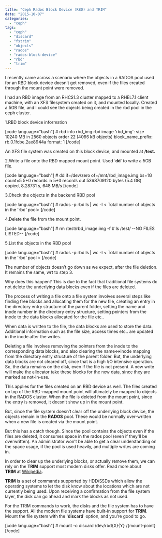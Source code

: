 ```yaml
---
title: "Ceph Rados Block Device (RBD) and TRIM"
date: "2015-10-07"
categories: 
  - "ceph"
tags: 
  - "ceph"
  - "discard"
  - "fstrim"
  - "objects"
  - "rados"
  - "rados-block-device"
  - "rbd"
  - "trim"
---
```


I recently came across a scenario where the objects in a RADOS pool used for an RBD block device doesn’t get removed, even if the files created through the mount point were removed.

I had an RBD image from an RHCS1.3 cluster mapped to a RHEL7.1 client machine, with an XFS filesystem created on it, and mounted locally. Created a 5GB file, and I could see the objects being created in the rbd pool in the ceph cluster.

1.RBD block device information

\[code language="bash"\] # rbd info rbd\_img rbd image 'rbd\_img': size 10240 MB in 2560 objects order 22 (4096 kB objects) block\_name\_prefix: rb.0.1fcbe.2ae8944a format: 1 \[/code\]

An XFS file system was created on this block device, and mounted at **/test.**

2.Write a file onto the RBD mapped mount point. Used ‘**dd**’ to write a 5GB file.

\[code language="bash"\] # dd if=/dev/zero of=/mnt/rbd\_image.img bs=1G count=5 5+0 records in 5+0 records out 5368709120 bytes (5.4 GB) copied, 8.28731 s, 648 MB/s \[/code\]

3.Check the objects in the backend RBD pool

\[code language="bash"\] # rados -p rbd ls | wc -l &lt; Total number of objects in the 'rbd' pool&gt; \[/code\]

4.Delete the file from the mount point.

\[code language="bash"\] # rm /test/rbd\_image.img -f # ls /test/ --NO FILES LISTED-- \[/code\]

5.List the objects in the RBD pool

\[code language="bash"\] # rados -p rbd ls | wc -l < Total number of objects in the 'rbd' pool > \[/code\]

The number of objects doesn’t go down as we expect, after the file deletion. It remains the same, wrt to step 3.

Why does this happen? This is due to the fact that traditional file systems do not delete the underlying data blocks even if the files are deleted.

The process of writing a file onto a file system involves several steps like finding free blocks and allocating them for the new file, creating an entry in the directory entry structure of the parent folder, setting the name and inode number in the directory entry structure, setting pointers from the inode to the data blocks allocated for the file etc..

When data is written to the file, the data blocks are used to store the data. Additional information such as the file size, access times etc.. are updated in the inode after the writes.

Deleting a file involves removing the pointers from the inode to the corresponding data blocks, and also clearing the name<->inode mapping from the directory entry structure of the parent folder. But, the underlying data blocks are not cleared off, since that is a high I/O intensive operation. So, the data remains on the disk, even if the file is not present. A new write will make the allocator take these blocks for the new data, since they are marked as not-in-use.

This applies for the files created on an RBD device as well. The files created on top of the RBD-mapped mount point will ultimately be mapped to objects in the RADOS cluster. When the file is deleted from the mount point, since the entry is removed, it doesn’t show up in the mount point.

But, since the file system doesn’t clear off the underlying block device, the objects remain in the **RADOS** pool. These would be normally over-written when a new file is created via the mount point.

But this has a catch though. Since the pool contains the objects even if the files are deleted, it consumes space in the rados pool (even if they'll be overwritten). An administrator won't be able to get a clear understanding on the space usage, if the pool is used heavily, and multiple writes are coming in.

In order to clear up the underlying blocks, or actually remove them, we can rely on the **TRIM** support most modern disks offer. Read more about **TRIM** at [Wikipedia](https://en.wikipedia.org/wiki/Trim_%28computing%29).

**TRIM** is a set of commands supported by HDD/SSDs which allow the operating systems to let the disk know about the locations which are not currently being used. Upon receiving a confirmation from the file system layer, the disk can go ahead and mark the blocks as not used.

For the TRIM commands to work, the disks and the file system has to have the support. All the modern file systems have built-in support for **TRIM**. Mount the file system with the '**discard**' option, and you're good to go.

\[code language="bash"\] # mount -o discard /dev/rbd{X}{Y} /{mount-point} \[/code\]
